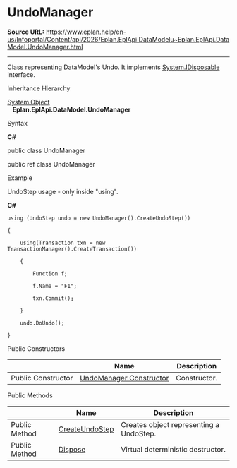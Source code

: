 # UndoManager

**Source URL:** https://www.eplan.help/en-us/Infoportal/Content/api/2026/Eplan.EplApi.DataModelu~Eplan.EplApi.DataModel.UndoManager.html

---

Class representing DataModel's Undo. It implements [System.IDisposable](#) interface.

Inheritance Hierarchy

[System.Object](#)  
   **Eplan.EplApi.DataModel.UndoManager**

Syntax

**C#**



public class UndoManager

public ref class UndoManager


Example

UndoStep usage - only inside "using".

**C#**

```
using (UndoStep undo = new UndoManager().CreateUndoStep())

{

	using(Transaction txn = new TransactionManager().CreateTransaction())

	{

		Function f;

		f.Name = "F1";

		txn.Commit();

	}

    undo.DoUndo();

}
```

Public Constructors

|  | Name | Description |
| --- | --- | --- |
| Public Constructor | [UndoManager Constructor](Eplan.EplApi.DataModelu~Eplan.EplApi.DataModel.UndoManager~_ctor.html) | Constructor. |



Public Methods

|  | Name | Description |
| --- | --- | --- |
| Public Method | [CreateUndoStep](Eplan.EplApi.DataModelu~Eplan.EplApi.DataModel.UndoManager~CreateUndoStep.html) | Creates object representing a UndoStep. |
| Public Method | [Dispose](Eplan.EplApi.DataModelu~Eplan.EplApi.DataModel.UndoManager~Dispose().html) | Virtual deterministic destructor. |


